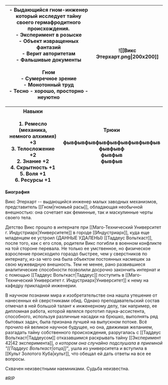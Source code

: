 
| - Выдающийся гном-инженер который исследует тайну своего гермафродитного происхождения.<br>- Эксперимент в розыске<br>- Объект извращенных фантазий<br>- Верит авторитетам<br>- Фальшивые документы<br><br>Гном<br>- Сумеречное зрение<br>- Монотонный труд<br>- Тесно - хорошо, просторно - неуютно | ![[Викс Этерхарт.png\|200x200]] |
| ---------------------------------------------------------------------------------------------------------------------------------------------------------------------------------------------------------------------------------------------------------------------------------------------------- | ------------------------------- |

| Навыки<br><br>1. Ремесло (механика, немного алхимия) +3<br>3. Телосложение +2<br>2. Знание +2<br>4. Скрытность +1<br>5. Воля +1<br>6. Ресурсы +1 | **Трюки**<br><br>фывфывфывфывфывфывфывфывфыв<br>фывфывф<br>фывфыв<br>фывфыв |
| ------------------------------------------------------------------------------------------------------------------------------------------------ | --------------------------------------------------------------------------- |


**Биография**

Викс Этерхарт -- выдающийся инженер малых заводных механизмов, представитель [[Гном|гномьей расы]], обладающая необычной внешностью: она сочетает как феминные, так и маскулинные черты своего тела. 

Детство Викс прошло в интернате при [[Маго-Технический Университет г. Индустриарх|Университете]] в городе [[Индустриарх]], куда еще младенцем ее устроил {ДАННЫЕ УДАЛЕНЫ} [[Таддеус Вольткаст]], после того, как с его слов, родители Викс погибли в военном конфликте на той стороне перевала. Не только ее умственное, но физическое взросление происходило гораздо быстрее, чем у сверстников по интернату, из-за чего она была объектом постоянных насмешек за свою мужевидную внешность. Тем не менее, рано развившиеся аналитические способности позволили досрочно закончить интернат и с помощью [[Таддеус Вольткаст|Таддеус]] поступить в [[Маго-Технический Университет г. Индустриарх|Университет]] к нему на кафедру прикладной инженерии.

В научном познании мира и изобретательстве она нашла утешение от нанесенных ей сверстниками обид. Однако преподавательский состав отмечал в ней большой талант к инженерному делу, так например, ее дипломная работа, которой являлся прототип паука-ассистента, способного, используя различные насадки на брюшко, выполнять ряд бытовых задач, была признана лучшей на выпускном потоке. Всё прочило ей великое научное будущее, но она, движимая желанием, разгадать тайну собственного происхождения, разругалась с [[Таддеус Вольткаст|Таддеусом]] отказавшимся раскрывать тайну [[Эксперимент 42|42 эксперимента]], *о котором она случайно подслушала в приемной "[[Таддеус Вольткаст|отца]]"*, ушла из университета и вступила в [[Культ Золотого Куба|культ]], что обещал ей дать ответы на все ее вопросы.

Схвачен неизвестными наемниками. Судьба неизвестна.


#RIP